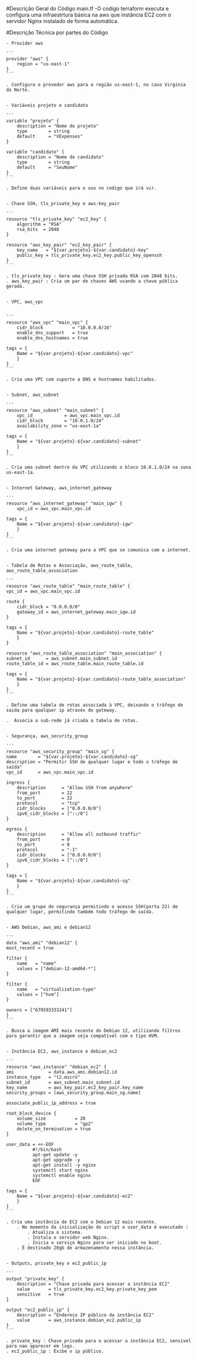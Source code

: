 #Descrição Geral do Código main.tf
    -O codigo terraform executa e configura uma infraestrtura básica na aws que instância EC2 com o servidor Nginx instalado de forma automática.

#Descrição Técnica por partes do Código


    - Provider aws

    ```
    provider "aws" {
        region = "us-east-1"
    }
    ```

    . Configura o provedor aws para a região us-east-1, no caso Virgínia do Norte.


    - Variáveis projeto e candidato

    ```
    variable "projeto" {
        description = "Nome do projeto"
        type        = string
        default     = "VExpenses"
    }

    variable "candidato" {
        description = "Nome do candidato"
        type        = string
        default     = "SeuNome"
    }
    ```

    . Define duas variáveis para o uso no codigo que irá vir.


    - Chave SSH, tls_private_key e aws-key_pair

    ```
    resource "tls_private_key" "ec2_key" {
        algorithm = "RSA"
        rsa_bits  = 2048
    }

    resource "aws_key_pair" "ec2_key_pair" {
        key_name   = "${var.projeto}-${var.candidato}-key"
        public_key = tls_private_key.ec2_key.public_key_openssh
    }
    ```

    . tls_private_key : Gera uma chave SSH privada RSA com 2048 bits.
    . aws_key_pair : Cria um par de chaves AWS usando a chave pública gerada.


    - VPC, aws_vpc


    ```
    resource "aws_vpc" "main_vpc" {
        cidr_block           = "10.0.0.0/16"
        enable_dns_support   = true
        enable_dns_hostnames = true

    tags = {
        Name = "${var.projeto}-${var.candidato}-vpc"
        }
    }
    ```

    . Cria uma VPC com suporte a DNS e hostnames habilitados.


    - Subnet, aws_subnet

    ```
    resource "aws_subnet" "main_subnet" {
        vpc_id            = aws_vpc.main_vpc.id
        cidr_block        = "10.0.1.0/24"
        availability_zone = "us-east-1a"

    tags = {
        Name = "${var.projeto}-${var.candidato}-subnet"
        }
    }
    ```

    . Cria uma subnet dentro da VPC utilizando o bloco 10.0.1.0/24 na zona us-east-1a.


    - Internet Gateway, aws_internet_gateway

    ```
    resource "aws_internet_gateway" "main_igw" {
        vpc_id = aws_vpc.main_vpc.id

    tags = {
        Name = "${var.projeto}-${var.candidato}-igw"
        }
    }
    ``` 

    . Cria uma internet gateway para a VPC que se comunica com a internet.


    - Tabela de Rotas e Associação, aws_route_table, aws_route_table_association

    ```
    resource "aws_route_table" "main_route_table" {
    vpc_id = aws_vpc.main_vpc.id

    route {
        cidr_block = "0.0.0.0/0"
        gateway_id = aws_internet_gateway.main_igw.id
    }

    tags = {
        Name = "${var.projeto}-${var.candidato}-route_table"
        }
    }

    resource "aws_route_table_association" "main_association" {
    subnet_id      = aws_subnet.main_subnet.id
    route_table_id = aws_route_table.main_route_table.id

    tags = {
        Name = "${var.projeto}-${var.candidato}-route_table_association"
        }
    }
    ```

    . Define uma tabela de rotas associada à VPC, deixando o tráfego de saida para qualquer ip através do gateway.

    .  Associa a sub-rede já criada a tabela de rotas.


    - Segurança, aws_security_group

    ```
    resource "aws_security_group" "main_sg" {
    name        = "${var.projeto}-${var.candidato}-sg"
    description = "Permitir SSH de qualquer lugar e todo o tráfego de saída"
    vpc_id      = aws_vpc.main_vpc.id

    ingress {
        description      = "Allow SSH from anywhere"
        from_port        = 22
        to_port          = 22
        protocol         = "tcp"
        cidr_blocks      = ["0.0.0.0/0"]
        ipv6_cidr_blocks = ["::/0"]
    }

    egress {
        description      = "Allow all outbound traffic"
        from_port        = 0
        to_port          = 0
        protocol         = "-1"
        cidr_blocks      = ["0.0.0.0/0"]
        ipv6_cidr_blocks = ["::/0"]
    }

    tags = {
        Name = "${var.projeto}-${var.candidato}-sg"
        }
    }
    ```

    . Cria um grupo de segurança permitindo o acesso SSH(porta 22) de qualquer lugar, permitindo também todo tráfego de saída.

    
    - AWS Debian, aws_ami e debian12

    ```
    data "aws_ami" "debian12" {
    most_recent = true

    filter {
        name   = "name"
        values = ["debian-12-amd64-*"]
    }

    filter {
        name   = "virtualization-type"
        values = ["hvm"]
    }

    owners = ["679593333241"]
    }
    ```

    . Busca a imagem AMI mais recente do Debian 12, utilizando filtros para garantir que a imagem seja compativel com o tipo HVM.


    - Instância EC2, aws_instance e debian_ec2

    ```
    resource "aws_instance" "debian_ec2" {
    ami             = data.aws_ami.debian12.id
    instance_type   = "t2.micro"
    subnet_id       = aws_subnet.main_subnet.id
    key_name        = aws_key_pair.ec2_key_pair.key_name
    security_groups = [aws_security_group.main_sg.name]

    associate_public_ip_address = true

    root_block_device {
        volume_size           = 20
        volume_type           = "gp2"
        delete_on_termination = true
    }

    user_data = <<-EOF
              #!/bin/bash
              apt-get update -y
              apt-get upgrade -y
              apt-get install -y nginx
              systemctl start nginx
              systemctl enable nginx
              EOF

    tags = {
        Name = "${var.projeto}-${var.candidato}-ec2"
        }
    }
    ```

    . Cria uma instância de EC2 com o Debian 12 mais recente.
        . No momento da inicialização do script o user_data é executado :
            . Atualiza o sistema.
            . Instala o servidor web Nginx.
            . Inicia o serviço Nginx para ser iniciado no boot.
        . É destinado 20gb de armazenamento nessa instância.
    

    - Outputs, private_key e ec2_public_ip

    ```
    output "private_key" {
        description = "Chave privada para acessar a instância EC2"
        value       = tls_private_key.ec2_key.private_key_pem
        sensitive   = true
    }

    output "ec2_public_ip" {
        description = "Endereço IP público da instância EC2"
        value       = aws_instance.debian_ec2.public_ip
    }
    ```

    . private_key : Chave privada para o acessar a instância EC2, sensível para nao aparecer em logs.
    . ec2_public_ip : Exibe o ip público. 